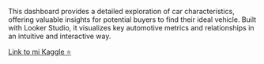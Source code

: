 This dashboard provides a detailed exploration of car characteristics, offering valuable insights for potential buyers to find their ideal vehicle. Built with Looker Studio, it visualizes key automotive metrics and relationships in an intuitive and interactive way. 

[Link to mi Kaggle ⭐️](https://www.kaggle.com/code/leoespinoza/car-insights-dashboard)
